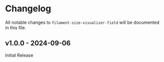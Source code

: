 # Changelog

All notable changes to `filament-size-visualizer-field` will be documented in this file.

## v1.0.0 - 2024-09-06

Initial Release

